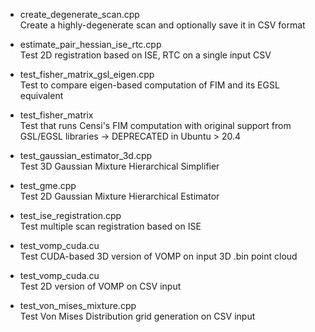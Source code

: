 - create_degenerate_scan.cpp\
Create a highly-degenerate scan and optionally save it in CSV format

- estimate_pair_hessian_ise_rtc.cpp\
Test 2D registration based on ISE, RTC on a single input CSV

- test_fisher_matrix_gsl_eigen.cpp\
Test to compare eigen-based computation of FIM and its EGSL equivalent

- test_fisher_matrix\
Test that runs Censi's FIM computation with original support from GSL/EGSL libraries -> DEPRECATED in Ubuntu > 20.4

- test_gaussian_estimator_3d.cpp\
Test 3D Gaussian Mixture Hierarchical Simplifier

- test_gme.cpp\
Test 2D Gaussian Mixture Hierarchical Estimator

- test_ise_registration.cpp\
Test multiple scan registration based on ISE

- test_vomp_cuda.cu\
Test CUDA-based 3D version of VOMP on input 3D .bin point cloud

- test_vomp_cuda.cu\
Test 2D version of VOMP on CSV input

- test_von_mises_mixture.cpp\
Test Von Mises Distribution grid generation on CSV input
